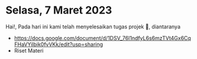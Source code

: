 # Selasa, 7 Maret 2023

Hai!, Pada hari ini kami telah menyelesaikan tugas projek 🤩, diantaranya

- https://docs.google.com/document/d/1DSV_76l1ndfyL6s6mzTVt4Gx6CqFHaVYilbik0fvVKk/edit?usp=sharing
- Riset Materi
